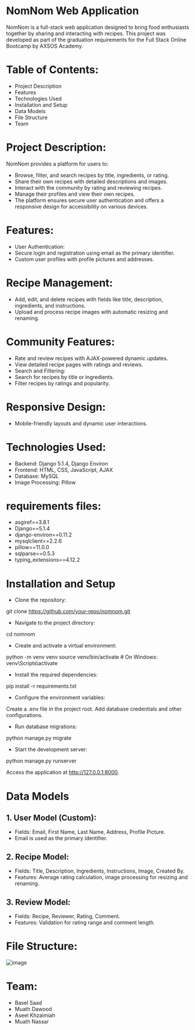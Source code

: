 # NomNom Web Application

NomNom is a full-stack web application designed to bring food enthusiasts together by sharing and interacting with recipes.
This project was developed as part of the graduation requirements for the Full Stack Online Bootcamp by AXSOS Academy.

# Table of Contents:

* Project Description
* Features
* Technologies Used
* Installation and Setup
* Data Models
* File Structure
* Team


# Project Description:

NomNom provides a platform for users to:

* Browse, filter, and search recipes by title, ingredients, or rating.
* Share their own recipes with detailed descriptions and images.
* Interact with the community by rating and reviewing recipes.
* Manage their profiles and view their own recipes.
* The platform ensures secure user authentication and offers a responsive design for accessibility on various devices.


# Features:

* User Authentication:
* Secure login and registration using email as the primary identifier.
* Custom user profiles with profile pictures and addresses.



# Recipe Management:

* Add, edit, and delete recipes with fields like title, description, ingredients, and instructions.
* Upload and process recipe images with automatic resizing and renaming.


# Community Features:

* Rate and review recipes with AJAX-powered dynamic updates.
* View detailed recipe pages with ratings and reviews.
* Search and Filtering:
* Search for recipes by title or ingredients.
* Filter recipes by ratings and popularity.


# Responsive Design:

* Mobile-friendly layouts and dynamic user interactions.


# Technologies Used:

* Backend: Django 5.1.4, Django Environ
* Frontend: HTML, CSS, JavaScript, AJAX
* Database: MySQL
* Image Processing: Pillow

# requirements files:

* asgiref==3.8.1
* Django==5.1.4
* django-environ==0.11.2
* mysqlclient==2.2.6
* pillow==11.0.0
* sqlparse==0.5.3
* typing_extensions==4.12.2


# Installation and Setup

* Clone the repository:

git clone https://github.com/your-repo/nomnom.git


* Navigate to the project directory:

cd nomnom


* Create and activate a virtual environment:

python -m venv venv
source venv/bin/activate  # On Windows: venv\Scripts\activate


* Install the required dependencies:

pip install -r requirements.txt


* Configure the environment variables:

Create a .env file in the project root.
Add database credentials and other configurations.


* Run database migrations:
  
python manage.py migrate


* Start the development server:

python manage.py runserver

Access the application at http://127.0.0.1:8000.


# Data Models

## 1. User Model (Custom):

* Fields: Email, First Name, Last Name, Address, Profile Picture.
* Email is used as the primary identifier.



## 2. Recipe Model:

* Fields: Title, Description, Ingredients, Instructions, Image, Created By.
* Features: Average rating calculation, image processing for resizing and renaming.


## 3. Review Model:

* Fields: Recipe, Reviewer, Rating, Comment.
* Features: Validation for rating range and comment length.


# File Structure:

![image](https://github.com/user-attachments/assets/41f3e132-a3d7-4225-8465-642230a9d249)



# Team:
* Basel Saad
* Muath Dawood
* Aseel Khzaimiah
* Muath Nassar




